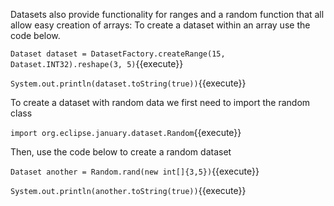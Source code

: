 Datasets also provide functionality for ranges and a random function that all allow easy creation of arrays:
To create a dataset within an array use the code below.

`Dataset dataset = DatasetFactory.createRange(15, Dataset.INT32).reshape(3, 5)`{{execute}}

`System.out.println(dataset.toString(true))`{{execute}}

To create a dataset with random data we first need to import the random class

`import org.eclipse.january.dataset.Random`{{execute}}

Then, use the code below to create a random dataset

`Dataset another = Random.rand(new int[]{3,5})`{{execute}}

`System.out.println(another.toString(true))`{{execute}}
